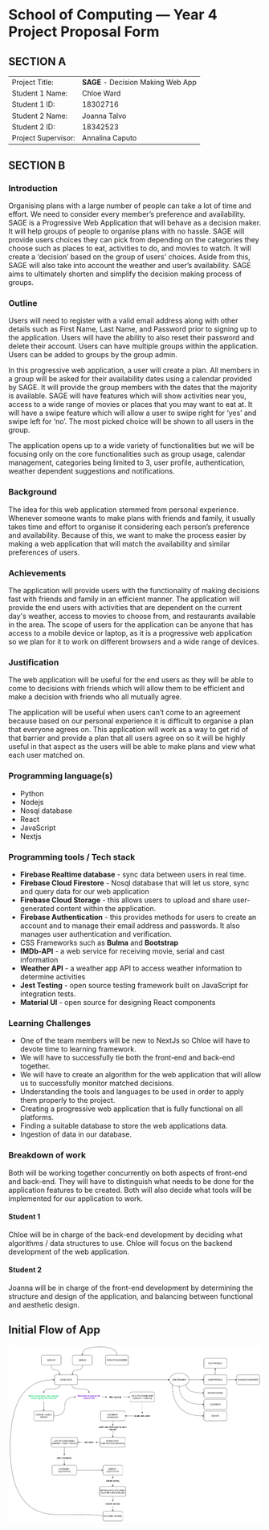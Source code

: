 # School of Computing &mdash; Year 4 Project Proposal Form

<!---- Edit (then commit and push) this document to complete your proposal form.
> Make use of figures / diagrams where appropriate.
>
> Do not rename this file.
---->

## SECTION A

|                     |                                     |
|---------------------|-------------------------------------|
|Project Title:       | **SAGE** - Decision Making Web App  |
|Student 1 Name:      | Chloe Ward                          |
|Student 1 ID:        | 18302716                            |
|Student 2 Name:      | Joanna Talvo                        |
|Student 2 ID:        | 18342523                            |
|Project Supervisor:  | Annalina Caputo                     |


## SECTION B


### Introduction

Organising plans with a large number of people can take a lot of time and effort. We need to consider every member’s preference and availability. SAGE is a Progressive Web Application that will behave as a decision maker. It will help groups of people to organise plans with no hassle. SAGE will provide users choices they can pick from depending on the categories they choose such as places to eat, activities to do, and movies to watch. It will create a ‘decision’ based on the group of users' choices. Aside from this, SAGE will also take into account the weather and user’s availability. SAGE aims to ultimately shorten and simplify the decision making process of groups.


### Outline

Users will need to register with a valid email address along with other details such as First Name, Last Name, and Password prior to signing up to the application. Users will have the ability to also reset their password and delete their account. Users can have multiple groups within the application. Users can be added to groups by the group admin.

In this progressive web application, a user will create a plan. All members in a group will be asked for their availability dates using a calendar provided by SAGE. It will provide the group members with the dates that the majority is available. SAGE will have features which will show activities near you, access to a wide range of movies or places that you may want to eat at. It will have a swipe feature which will allow a user to swipe right for ‘yes’ and swipe left for ‘no’. The most picked choice will be shown to all users in the group. 

The application opens up to a wide variety of functionalities but we will be focusing only on the core functionalities such as group usage, calendar management, categories being limited to 3, user profile, authentication, weather dependent suggestions and notifications. 



### Background

The idea for this web application stemmed from personal experience. Whenever someone wants to make plans with friends and family, it usually takes time and effort to organise it considering each person’s preference and availability. Because of this, we want to make the process easier by making a web application that will match the availability and similar preferences of users.


### Achievements

The application will provide users with the functionality of making decisions fast with friends and family in an efficient manner. The application will provide the end users with activities that are dependent on the current day's weather, access to movies to choose from, and restaurants available in the area. The scope of users for the application can be anyone that has access to a mobile device or laptop, as it is a progressive web application so we plan for it to work on different browsers and a wide range of devices.


### Justification

The web application will be useful for the end users as they will be able to come to decisions with friends which will allow them to be efficient and make a decision with friends who all mutually agree.
 
The application will be useful when users can’t come to an agreement because based on our personal experience it is difficult to organise a plan that everyone agrees on. This application will work as a way to get rid of that barrier and provide a plan that all users agree on so it will be highly useful in that aspect as the users will be able to make plans and view what each user matched on.



### Programming language(s)

*  Python         
*  Nodejs
*  Nosql database
*  React          
*  JavaScript   
*  Nextjs

### Programming tools / Tech stack

* **Firebase Realtime database** - sync data between users in real time.
* **Firebase Cloud Firestore** - Nosql database that will let us store, sync and query data for our web application
* **Firebase Cloud Storage** - this allows users to upload and share user-generated content within the application.
* **Firebase Authentication** - this provides methods for users to create an account and to manage their email address and passwords. It also manages user authentication and verification.
* CSS Frameworks such as **Bulma** and **Bootstrap**
* **IMDb-API** - a web service for receiving movie, serial and cast information
* **Weather API** - a weather app API to access weather information to determine activities 
* **Jest Testing** - open source testing framework built on JavaScript for integration tests.
* **Material UI** - open source for designing React components


### Learning Challenges

* One of the team members will be new to NextJs so Chloe will have to devote time to learning framework.                                      
* We will have to successfully tie both the front-end and back-end together.
* We will have to create an algorithm for the web application that will allow us to successfully monitor matched decisions.
* Understanding the tools and languages to be used in order to apply them properly to the project.
* Creating a progressive web application that is fully functional on all platforms.
* Finding a suitable database to store the web applications data.
* Ingestion of data in our database.

### Breakdown of work

Both will be working together concurrently on both aspects of
front-end and back-end. They will have to distinguish what needs to be
done for the application features to be created. Both will also decide
what tools will be implemented for our application to work.

#### Student 1

<!----- > *Student 1 should complete this section.* ---->

Chloe will be in charge of the back-end development by deciding what
algorithms / data structures to use. Chloe will focus on the backend
development of the web application.

#### Student 2

<!--- *Student 2 should complete this section.* --->

Joanna will be in charge of the front-end development by determining
the structure and design of the application, and balancing between
functional and aesthetic design. 


## Initial Flow of App

<!------ > Example: Here's how you can include images in markdown documents... ----->
<img src="./res/SAGE-FLOW-CHART-PROPOSAL-WHITEBG.png">
